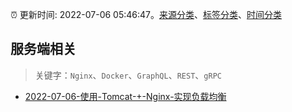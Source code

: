 :alarm_clock: 更新时间: 2022-07-06 05:46:47。[来源分类](../README.md)、[标签分类](../TAGS.md)、[时间分类](../TIMELINE.md)

## 服务端相关


> 关键字：`Nginx`、`Docker`、`GraphQL`、`REST`、`gRPC`



- [2022-07-06-使用-Tomcat-+-Nginx-实现负载均衡](https://toutiao.io/k/uzah19e) 